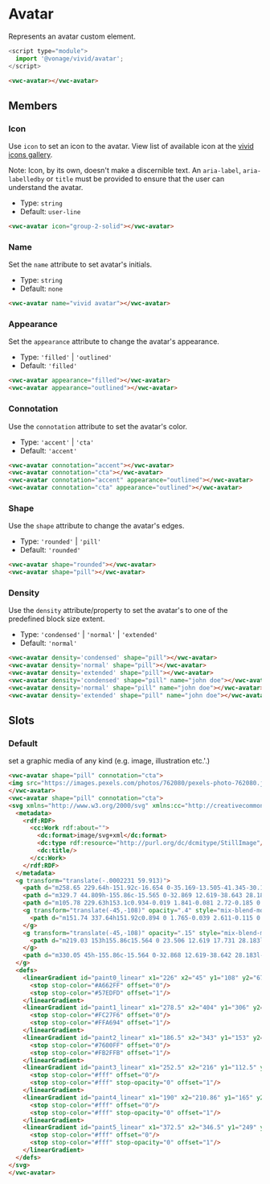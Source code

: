 # Avatar

Represents an avatar custom element.

```js
<script type="module">
  import '@vonage/vivid/avatar';
</script>
```

```html preview
<vwc-avatar></vwc-avatar>
```

## Members

### Icon

Use `icon` to set an icon to the avatar.
View list of available icon at the [vivid icons gallery](https://icons.vivid.vonage.com).

Note: Icon, by its own, doesn't make a discernible text. An `aria-label`, `aria-labelledby` or `title` must be provided to ensure that the user can understand the avatar.

- Type: `string`
- Default: `user-line`

```html preview
<vwc-avatar icon="group-2-solid"></vwc-avatar>
```

### Name

Set the `name` attribute to set avatar's initials.

- Type: `string`
- Default: `none`

```html preview
<vwc-avatar name="vivid avatar"></vwc-avatar>
```

### Appearance

Set the `appearance` attribute to change the avatar's appearance.

- Type: `'filled'` | `'outlined'`
- Default: `'filled'`

```html preview
<vwc-avatar appearance="filled"></vwc-avatar>
<vwc-avatar appearance="outlined"></vwc-avatar>
```

### Connotation

Use the `connotation` attribute to set the avatar's color.

- Type: `'accent'` | `'cta'`
- Default: `'accent'`

```html preview
<vwc-avatar connotation="accent"></vwc-avatar>
<vwc-avatar connotation="cta"></vwc-avatar>
<vwc-avatar connotation="accent" appearance="outlined"></vwc-avatar>
<vwc-avatar connotation="cta" appearance="outlined"></vwc-avatar>
```

### Shape

Use the `shape` attribute to change the avatar's edges.

- Type: `'rounded'` | `'pill'`
- Default: `'rounded'`

```html preview
<vwc-avatar shape="rounded"></vwc-avatar>
<vwc-avatar shape="pill"></vwc-avatar>
```

### Density

Use the `density` attribute/property to set the avatar's to one of the predefined block size extent.

- Type: `'condensed'` | `'normal'` | `'extended'`
- Default: `'normal'`

```html preview
<vwc-avatar density='condensed' shape="pill"></vwc-avatar>
<vwc-avatar density='normal' shape="pill"></vwc-avatar>
<vwc-avatar density='extended' shape="pill"></vwc-avatar>
<vwc-avatar density='condensed' shape="pill" name="john doe"></vwc-avatar>
<vwc-avatar density='normal' shape="pill" name="john doe"></vwc-avatar>
<vwc-avatar density='extended' shape="pill" name="john doe"></vwc-avatar>
```

## Slots

### Default

set a graphic media of any kind (e.g. image, illustration etc.'.)

```html preview
<vwc-avatar shape="pill" connotation="cta">
<img src="https://images.pexels.com/photos/762080/pexels-photo-762080.jpeg?auto=compress&cs=tinysrgb&w=1260&h=750&dpr=1" alt="woman"/>
</vwc-avatar>
<vwc-avatar shape="pill" connotation="cta">
<svg xmlns="http://www.w3.org/2000/svg" xmlns:cc="http://creativecommons.org/ns#" xmlns:dc="http://purl.org/dc/elements/1.1/" xmlns:rdf="http://www.w3.org/1999/02/22-rdf-syntax-ns#" width="349.66" height="349.66" fill="none" version="1.1" viewBox="0 0 349.66 349.66">
  <metadata>
    <rdf:RDF>
      <cc:Work rdf:about="">
        <dc:format>image/svg+xml</dc:format>
        <dc:type rdf:resource="http://purl.org/dc/dcmitype/StillImage"/>
        <dc:title/>
      </cc:Work>
    </rdf:RDF>
  </metadata>
  <g transform="translate(-.0002231 59.913)">
    <path d="m258.65 229.64h-151.92c-16.654 0-35.169-13.505-41.345-30.159l-63.374-169.32c-6.1759-16.654 2.3136-30.159 18.974-30.159h151.91c16.653 0 35.168 13.505 41.344 30.159l63.374 169.32c6.183 16.654-2.307 30.159-18.967 30.159z" fill="url(#paint0_linear)"/>
    <path d="m329.7 44.809h-155.86c-15.565 0-32.869 12.619-38.643 28.183l-47.654 128.46c-5.775 15.564 2.16 28.183 17.731 28.183h155.86c15.564 0 32.868-12.619 38.642-28.183l47.655-128.46c5.774-15.564-2.167-28.183-17.731-28.183z" fill="url(#paint1_linear)"/>
    <path d="m105.78 229.63h153.1c0.934-0.019 1.841-0.081 2.72-0.185 0.054 5e-3 0.109 8e-3 0.166 8e-3 8.922 0 18.311-4.78 22.625-8.285 6.276-5.099 9.997-8.74 14.022-16.253-7.212 12.612-14.68 11.974-20.076-2.868-0.236-0.648-0.497-1.188-0.778-1.626-0.107-0.314-0.219-0.628-0.336-0.944l-56.119-151.28c-0.425-1.146-0.908-2.277-1.446-3.39h-45.819c-15.564 0-32.868 12.619-38.643 28.183l-47.654 128.46c-0.229 0.615-0.435 1.225-0.621 1.831-5.443 13.513-11.951 13.677-19.11 1.287 4.155 7.676 7.997 11.395 14.475 16.605 4.454 3.581 14.147 8.465 23.359 8.465 0.046 0 0.092-2e-3 0.136-5e-3z" clip-rule="evenodd" fill="url(#paint2_linear)" fill-rule="evenodd"/>
    <g transform="translate(-45,-108)" opacity=".4" style="mix-blend-mode:hard-light">
      <path d="m151.74 337.64h151.92c0.894 0 1.765-0.039 2.611-0.115 0.113 0.028 0.235 0.042 0.365 0.042 8.923 0 18.311-4.78 22.626-8.286 6.275-5.099 9.996-8.739 14.021-16.252-6.853 11.984-13.937 12.005-19.256-0.76-0.33-1.559-0.795-3.159-1.399-4.788l-63.375-169.32c-6.176-16.654-24.691-30.159-41.344-30.159h-151.91c-16.66 0-25.15 13.505-18.974 30.159l63.374 169.32c6.176 16.654 24.691 30.159 41.345 30.159z" clip-rule="evenodd" fill="url(#paint3_linear)" fill-rule="evenodd"/>
    </g>
    <g transform="translate(-45,-108)" opacity=".15" style="mix-blend-mode:hard-light">
      <path d="m219.03 153h155.86c15.564 0 23.506 12.619 17.731 28.183l-47.654 128.46c-5.775 15.564-23.079 28.183-38.643 28.183h-155.36c-0.044 4e-3 -0.09 6e-3 -0.136 6e-3 -0.182 0-0.364-2e-3 -0.547-6e-3 -2.08-0.013-4.022-0.252-5.812-0.693-7.032-1.478-13.569-5.008-16.999-7.767-6.479-5.209-10.321-8.929-14.476-16.605 7.159 12.39 13.667 12.226 19.11-1.287 0.186-0.605 0.393-1.216 0.621-1.831l47.654-128.46c5.775-15.564 23.079-28.183 38.643-28.183z" clip-rule="evenodd" fill="url(#paint4_linear)" fill-rule="evenodd"/>
    </g>
    <path d="m330.05 45h-155.86c-15.564 0-32.868 12.619-38.642 28.183l-47.655 128.46c-5.774 15.564 2.161 28.183 17.731 28.183h155.86c15.564 0 32.868-12.619 38.642-28.183l47.655-128.46c5.774-15.564-2.167-28.183-17.731-28.183z" fill="url(#paint5_linear)" fill-opacity=".2"/>
  </g>
  <defs>
    <linearGradient id="paint0_linear" x1="226" x2="45" y1="108" y2="67.5" gradientTransform="translate(-45,-108)" gradientUnits="userSpaceOnUse">
      <stop stop-color="#A662FF" offset="0"/>
      <stop stop-color="#57EDFD" offset="1"/>
    </linearGradient>
    <linearGradient id="paint1_linear" x1="278.5" x2="404" y1="306" y2="157.5" gradientTransform="translate(-45,-108)" gradientUnits="userSpaceOnUse">
      <stop stop-color="#FC27F6" offset="0"/>
      <stop stop-color="#FFA694" offset="1"/>
    </linearGradient>
    <linearGradient id="paint2_linear" x1="186.5" x2="343" y1="153" y2="153" gradientTransform="translate(-45,-108)" gradientUnits="userSpaceOnUse">
      <stop stop-color="#7600FF" offset="0"/>
      <stop stop-color="#FB2FFB" offset="1"/>
    </linearGradient>
    <linearGradient id="paint3_linear" x1="252.5" x2="216" y1="112.5" y2="127.5" gradientUnits="userSpaceOnUse">
      <stop stop-color="#fff" offset="0"/>
      <stop stop-color="#fff" stop-opacity="0" offset="1"/>
    </linearGradient>
    <linearGradient id="paint4_linear" x1="190" x2="210.86" y1="165" y2="172.66" gradientUnits="userSpaceOnUse">
      <stop stop-color="#fff" offset="0"/>
      <stop stop-color="#fff" stop-opacity="0" offset="1"/>
    </linearGradient>
    <linearGradient id="paint5_linear" x1="372.5" x2="346.5" y1="249" y2="240" gradientTransform="translate(-45,-108)" gradientUnits="userSpaceOnUse">
      <stop stop-color="#fff" offset="0"/>
      <stop stop-color="#fff" stop-opacity="0" offset="1"/>
    </linearGradient>
  </defs>
</svg>
</vwc-avatar>
```
